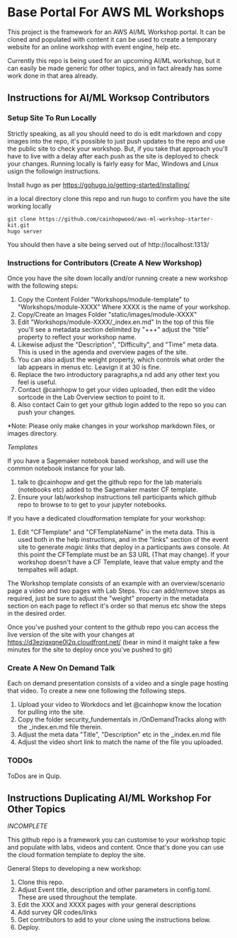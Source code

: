 # Base Portal For AWS ML Workshops

This project is the framework for an AWS AI/ML Workshop portal. It can be cloned and populated with content it can be used to create a temporary website for an online workshop with event engine, help etc.

Currently this repo is being used for an upcoming AI/ML workshop, but it can easily be made generic for other topics, and in fact already has some work done in that area already.

## Instructions for AI/ML Worksop Contributors

### Setup Site To Run Locally

Strictly speaking, as all you should need to do is edit markdown and copy images into the repo, it's possible to just push updates to the repo and use the public site to check your workshop. But, if you take that approach you'll have to live with a delay after each push as the site is deployed to check your changes. Running locally is fairly easy for Mac, Windows and Linux usign the followign instructions.
  
Install hugo as per https://gohugo.io/getting-started/installing/

in a local directory clone this repo and run hugo to confirm you have the site working locally
```
git clone https://github.com/cainhopwood/aws-ml-workshop-starter-kit.git
hugo server
```

You should then have a site being served out of http://localhost:1313/

### Instructions for Contributors (Create A New Workshop)

Once you have the site down locally and/or running create a new workshop with the following steps:

1. Copy the Content Folder "Workshops/module-template" to "Workshops/module-XXXX" Where XXXX is the name of your workshop.
1. Copy/Create an Images Folder "static/images/module-XXXX" 
1. Edit "Workshops/module-XXXX/_index.en.md" In the top of this file you'll see a metadata section delimited by "+++" adjust the "title" property to reflect your workshop name.
1. Likewise adjust the "Description", "Difficulty", and "Time" meta data. This is used in the agenda and overview pages of the site.
1. You can also adjust the weight property, which controls what order the lab appears in menus etc. Leavign it at 30 is fine. 
1. Replace the two introductory paragraphs,a nd add any other text you feel is useful.
1. Contact @cainhopw to get your video uploaded, then edit the video sortcode in the Lab Overview section to point to it.
1. Also contact Cain to get your github login added to the repo so you can push your changes. 

*Note: Please only make changes in your workshop markdown files, or images directory. 


*Templates*

If you have a Sagemaker notebook based workshop, and will use the common notebook instance for your lab.

1. talk to @cainhopw and get the github repo for the lab materials (notebooks etc) added to the Sagemaker master CF template.
1. Ensure your lab/workshop instructions tell participants which github repo to browse to to get to your jupyter notebooks.

If you have a dedicated cloudformation template for your workshop:
1. Edit "CFTemplate" and "CFTemplateName" in the meta data. This is used both in the help instructions, and in the "links" section of the event site to generate *magic links* that deploy in a participants aws console. At this point the CFTemplate must be an S3 URL (That may change). If your workshop doesn't have a CF Template, leave that value empty and the tempaltes will adapt.

The Workshop template consists of an example with an overview/scenario page a video and two pages with Lab Steps. You can add/remove steps as required, just be sure to adjust the "weight" property in the metadata section on each page to reflect it's order so that menus etc show the steps in the desired order.

Once you've pushed your content to the github repo you can access the live version of the site with your changes at https://d3ezjgxqne0l2q.cloudfront.net/ (bear in mind it maight take a few minutes for the site to deploy once you've pushed to git)


### Create A New On Demand Talk

Each on demand presentation consists of a video and a single page hosting that video. To create a new one following the following steps.

1. Upload your video to Workdocs and let @cainhopw know the location for pulling into the site.
1. Copy the folder security_fundementals in /OnDemandTracks along with the _index.en.md file therein.
1. Adjust the meta data "Title", "Description" etc in the _index.en.md file
1. Adjust the video short link to match the name of the file you uploaded.

### TODOs

ToDos are in Quip. 

## Instructions Duplicating AI/ML Workshop For Other Topics

*INCOMPLETE* 

This github repo is a framework you can customise to your workshop topic and populate with labs, videos and content. Once that's done you can use the cloud formation template to deploy the site.

General Steps to developing a new workshop:

1. Clone this repo.
1. Adjust Event title, description and other parameters in config.toml. These are used throughout the template.
1. Edit the XXX and XXXX pages with your general descriptions
1. Add survey QR codes/links
1. Get contributors to add to your clone using the instructions below.
1. Deploy.

